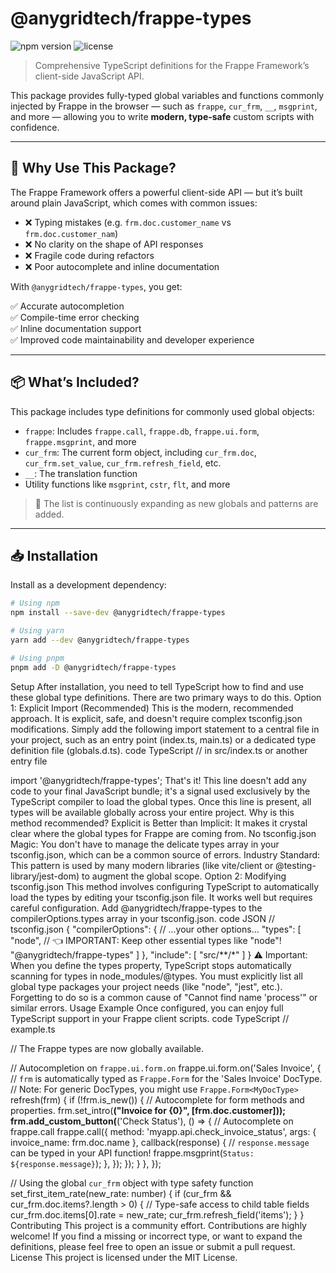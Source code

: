 # @anygridtech/frappe-types

![npm version](https://img.shields.io/npm/v/%40anygridtech%2Ffrappe-types.svg)
![license](https://img.shields.io/badge/License-MIT-blue.svg)

> Comprehensive TypeScript definitions for the Frappe Framework’s client-side JavaScript API.

This package provides fully-typed global variables and functions commonly injected by Frappe in the browser — such as `frappe`, `cur_frm`, `__`, `msgprint`, and more — allowing you to write **modern, type-safe** custom scripts with confidence.

---

## 🚀 Why Use This Package?

The Frappe Framework offers a powerful client-side API — but it’s built around plain JavaScript, which comes with common issues:

- ❌ Typing mistakes (e.g. `frm.doc.customer_name` vs `frm.doc.customer_nam`)
- ❌ No clarity on the shape of API responses
- ❌ Fragile code during refactors
- ❌ Poor autocomplete and inline documentation

With `@anygridtech/frappe-types`, you get:

✅ Accurate autocompletion  
✅ Compile-time error checking  
✅ Inline documentation support  
✅ Improved code maintainability and developer experience

---

## 📦 What’s Included?

This package includes type definitions for commonly used global objects:

- `frappe`: Includes `frappe.call`, `frappe.db`, `frappe.ui.form`, `frappe.msgprint`, and more
- `cur_frm`: The current form object, including `cur_frm.doc`, `cur_frm.set_value`, `cur_frm.refresh_field`, etc.
- `__`: The translation function
- Utility functions like `msgprint`, `cstr`, `flt`, and more

> 🧩 The list is continuously expanding as new globals and patterns are added.

---

## 📥 Installation

Install as a development dependency:

```bash
# Using npm
npm install --save-dev @anygridtech/frappe-types

# Using yarn
yarn add --dev @anygridtech/frappe-types

# Using pnpm
pnpm add -D @anygridtech/frappe-types
```

Setup
After installation, you need to tell TypeScript how to find and use these global type definitions. There are two primary ways to do this.
Option 1: Explicit Import (Recommended)
This is the modern, recommended approach. It is explicit, safe, and doesn't require complex tsconfig.json modifications.
Simply add the following import statement to a central file in your project, such as an entry point (index.ts, main.ts) or a dedicated type definition file (globals.d.ts).
code
TypeScript
// in src/index.ts or another entry file

import '@anygridtech/frappe-types';
That's it! This line doesn't add any code to your final JavaScript bundle; it's a signal used exclusively by the TypeScript compiler to load the global types. Once this line is present, all types will be available globally across your entire project.
Why is this method recommended?
Explicit is Better than Implicit: It makes it crystal clear where the global types for Frappe are coming from.
No tsconfig.json Magic: You don't have to manage the delicate types array in your tsconfig.json, which can be a common source of errors.
Industry Standard: This pattern is used by many modern libraries (like vite/client or @testing-library/jest-dom) to augment the global scope.
Option 2: Modifying tsconfig.json
This method involves configuring TypeScript to automatically load the types by editing your tsconfig.json file. It works well but requires careful configuration.
Add @anygridtech/frappe-types to the compilerOptions.types array in your tsconfig.json.
code
JSON
// tsconfig.json
{
  "compilerOptions": {
    // ...your other options...
    "types": [
      "node", // 👈 IMPORTANT: Keep other essential types like "node"!
      "@anygridtech/frappe-types"
    ]
  },
  "include": [
    "src/**/*"
  ]
}
⚠️ Important: When you define the types property, TypeScript stops automatically scanning for types in node_modules/@types. You must explicitly list all global type packages your project needs (like "node", "jest", etc.). Forgetting to do so is a common cause of "Cannot find name 'process'" or similar errors.
Usage Example
Once configured, you can enjoy full TypeScript support in your Frappe client scripts.
code
TypeScript
// example.ts

// The Frappe types are now globally available.

// Autocompletion on `frappe.ui.form.on`
frappe.ui.form.on('Sales Invoice', {
  // `frm` is automatically typed as `Frappe.Form` for the 'Sales Invoice' DocType.
  // Note: For generic DocTypes, you might use `Frappe.Form<MyDocType>`
  refresh(frm) {
    if (!frm.is_new()) {
      // Autocomplete for form methods and properties.
      frm.set_intro(__("Invoice for {0}", [frm.doc.customer]));
      frm.add_custom_button(__('Check Status'), () => {
        // Autocomplete on frappe.call
        frappe.call({
          method: 'myapp.api.check_invoice_status',
          args: { invoice_name: frm.doc.name },
          callback(response) {
            // `response.message` can be typed in your API function!
            frappe.msgprint(`Status: ${response.message}`);
          },
        });
      });
    }
  },
});

// Using the global `cur_frm` object with type safety
function set_first_item_rate(new_rate: number) {
  if (cur_frm && cur_frm.doc.items?.length > 0) {
    // Type-safe access to child table fields
    cur_frm.doc.items[0].rate = new_rate;
    cur_frm.refresh_field('items');
  }
}
Contributing
This project is a community effort. Contributions are highly welcome! If you find a missing or incorrect type, or want to expand the definitions, please feel free to open an issue or submit a pull request.
License
This project is licensed under the MIT License.
